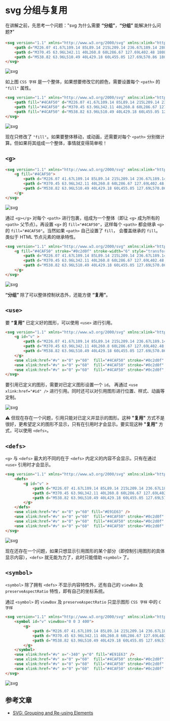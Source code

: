 # svg 分组与复用

在讲解之前，先思考一个问题："svg 为什么需要 **“分组”**，**“分组”** 能解决什么问题❓"

```html
<svg version="1.1" xmlns="http://www.w3.org/2000/svg" xmlns:xlink="http://www.w3.org/1999/xlink" preserveAspectRatio="xMidYMid meet" viewBox="0 0 640 300" width="640" height="300">
    <path d="M226.07 41.67L109.14 85L89.14 215L209.14 236.67L189.14 280L69.14 236.67L85.41 63.33L209.14 20L226.07 41.67Z"></path>
    <path d="M370.45 63.96L342.11 40L260.8 60L286.67 127.69L402.48 180L326.1 280L219.41 260L241.83 237.58L328.56 262.86L376.36 180L264.25 140L238.63 60L353.94 20L376.36 40L370.45 63.96Z"></path>
    <path d="M538.82 63.96L510.49 40L429.18 60L455.05 127.69L570.86 180L494.47 280L387.78 260L410.2 237.58L496.94 262.86L544.74 180L432.63 140L407 60L522.32 20L544.74 40L538.82 63.96Z"></path>
</svg>
```

![svg](./imgs/CSS-INIT.svg)

如上图 `CSS 字样` 是一个整体，如果想要修改它的颜色，需要设置每个 `<path>` 的 `"fill"` 属性。

```html
<svg version="1.1" xmlns="http://www.w3.org/2000/svg" xmlns:xlink="http://www.w3.org/1999/xlink" preserveAspectRatio="xMidYMid meet" viewBox="0 0 640 300" width="640" height="300">
    <path fill="#4CAF50" d="M226.07 41.67L109.14 85L89.14 215L209.14 236.67L189.14 280L69.14 236.67L85.41 63.33L209.14 20L226.07 41.67Z"></path>
    <path fill="#4CAF50" d="M370.45 63.96L342.11 40L260.8 60L286.67 127.69L402.48 180L326.1 280L219.41 260L241.83 237.58L328.56 262.86L376.36 180L264.25 140L238.63 60L353.94 20L376.36 40L370.45 63.96Z"></path>
    <path fill="#4CAF50" d="M538.82 63.96L510.49 40L429.18 60L455.05 127.69L570.86 180L494.47 280L387.78 260L410.2 237.58L496.94 262.86L544.74 180L432.63 140L407 60L522.32 20L544.74 40L538.82 63.96Z"></path>
</svg>
```

![svg](./imgs/CSS-COLOR.svg)

现在只修改了 `"fill"`。如果要整体移动，或动画，还需要对每个 `<path>` 分别做计算。但如果将其组成一个整体，事情就变得简单啦！

## `<g>`

```html
<svg version="1.1" xmlns="http://www.w3.org/2000/svg" xmlns:xlink="http://www.w3.org/1999/xlink" preserveAspectRatio="xMidYMid meet" viewBox="0 0 640 300" width="640" height="300">
    <g fill="#4CAF50">
        <path d="M226.07 41.67L109.14 85L89.14 215L209.14 236.67L189.14 280L69.14 236.67L85.41 63.33L209.14 20L226.07 41.67Z"></path>
        <path d="M370.45 63.96L342.11 40L260.8 60L286.67 127.69L402.48 180L326.1 280L219.41 260L241.83 237.58L328.56 262.86L376.36 180L264.25 140L238.63 60L353.94 20L376.36 40L370.45 63.96Z"></path>
        <path d="M538.82 63.96L510.49 40L429.18 60L455.05 127.69L570.86 180L494.47 280L387.78 260L410.2 237.58L496.94 262.86L544.74 180L432.63 140L407 60L522.32 20L544.74 40L538.82 63.96Z"></path>
    </g>
</svg>
```

![svg](./imgs/CSS-GROUP.svg)

通过 `<g></g>` 对每个 `<path>` 进行包裹，组成为一个整体（即让 `<g>` 成为所有的 `<path>` 父节点）。再设置 `<g>` 的 `fill="#4CAF50"`，这样每个 `<path>` 都会继承 `<g>` 的 `fill="#4CAF50"`。当然如果 `<path>` 自己设置了 `fill`， 会覆盖继承的 `fill`。类似于 HTML 节点元素的继承特性。


```html
<svg version="1.1" xmlns="http://www.w3.org/2000/svg" xmlns:xlink="http://www.w3.org/1999/xlink" preserveAspectRatio="xMidYMid meet" viewBox="0 0 640 300" width="640" height="300">
    <g fill="#4CAF50" stroke="#0c2d0f" stroke-width="6" style="transform: scale(0.8) rotate(180deg) translate(-100%, -100%);">
        <path d="M226.07 41.67L109.14 85L89.14 215L209.14 236.67L189.14 280L69.14 236.67L85.41 63.33L209.14 20L226.07 41.67Z"></path>
        <path d="M370.45 63.96L342.11 40L260.8 60L286.67 127.69L402.48 180L326.1 280L219.41 260L241.83 237.58L328.56 262.86L376.36 180L264.25 140L238.63 60L353.94 20L376.36 40L370.45 63.96Z"></path>
        <path d="M538.82 63.96L510.49 40L429.18 60L455.05 127.69L570.86 180L494.47 280L387.78 260L410.2 237.58L496.94 262.86L544.74 180L432.63 140L407 60L522.32 20L544.74 40L538.82 63.96Z"></path>
    </g>
</svg>

```

![svg](./imgs/CSS-GROUP-MORE.svg)

**“分组”** 除了可以整体控制状态外，还能方便 **“复用”**。

## `<use>`

要 **“复用”** 已定义好的图形，可以使用 `<use>` 进行引用。

```html
<svg version="1.1" xmlns="http://www.w3.org/2000/svg" xmlns:xlink="http://www.w3.org/1999/xlink" preserveAspectRatio="xMidYMid meet" viewBox="0 0 640 600" width="640" height="300">
    <g id="v" >
        <path d="M226.07 41.67L109.14 85L89.14 215L209.14 236.67L189.14 280L69.14 236.67L85.41 63.33L209.14 20L226.07 41.67Z"></path>
        <path d="M370.45 63.96L342.11 40L260.8 60L286.67 127.69L402.48 180L326.1 280L219.41 260L241.83 237.58L328.56 262.86L376.36 180L264.25 140L238.63 60L353.94 20L376.36 40L370.45 63.96Z"></path>
        <path d="M538.82 63.96L510.49 40L429.18 60L455.05 127.69L570.86 180L494.47 280L387.78 260L410.2 237.58L496.94 262.86L544.74 180L432.63 140L407 60L522.32 20L544.74 40L538.82 63.96Z"></path>
    </g>
    <use xlink:href="#v" x="0" y="60"  fill="#4CAF50" stroke="#0c2d0f" stroke-width="6" style="transform: scale(0.6) rotate(180deg) translate(-20%, -170%);"/>
    <use xlink:href="#v" x="0" y="60"  fill="#4CAF50" stroke="#0c2d0f" stroke-width="6" style="transform: scale(0.4) rotate(180deg) translate(-150%, -240%);"/>
    <use xlink:href="#v" x="0" y="60"  fill="#4CAF50" stroke="#0c2d0f" stroke-width="6" style="transform: scale(0.2) rotate(180deg) translate(-460%, -460%);"/>
</svg>
```
要引用已定义的图形，需要对已定义图形设置一个 `id`。 再通过 `<use xlink:href="#id" />` 进行引用。同时还可以对引用图形进行位置、样式、动画等定制。

![svg](./imgs/CSS-GROUP-MORE-USE.svg)

⚠️ 但现在存在一个问题，引用只能对已定义并显示的图形。这种 **"复用"** 方式不是很好，更希望定义的图形不显示，只有在引用时才会显示。要实现这种 **"复用"** 方式，可以使用 `<defs>`。

## `<defs>`

`<g>` 与 `<defs>` 最大的不同的在于 `<defs>` 内定义的内容不会显示。只有在通过`<use>` 引用时才会显示。

```html
<svg version="1.1" xmlns="http://www.w3.org/2000/svg" xmlns:xlink="http://www.w3.org/1999/xlink" preserveAspectRatio="xMidYMid meet" viewBox="0 0 640 600" width="640" height="300">
    <defs>
        <g id="v" >
            <path d="M226.07 41.67L109.14 85L89.14 215L209.14 236.67L189.14 280L69.14 236.67L85.41 63.33L209.14 20L226.07 41.67Z"></path>
            <path d="M370.45 63.96L342.11 40L260.8 60L286.67 127.69L402.48 180L326.1 280L219.41 260L241.83 237.58L328.56 262.86L376.36 180L264.25 140L238.63 60L353.94 20L376.36 40L370.45 63.96Z"></path>
            <path d="M538.82 63.96L510.49 40L429.18 60L455.05 127.69L570.86 180L494.47 280L387.78 260L410.2 237.58L496.94 262.86L544.74 180L432.63 140L407 60L522.32 20L544.74 40L538.82 63.96Z"></path>
        </g>
    </defs>
    <use xlink:href="#v" x="0" y="60" fill="#E91E63" />
    <use xlink:href="#v" x="0" y="60"  fill="#4CAF50" stroke="#0c2d0f" stroke-width="6" style="transform: scale(0.6) rotate(180deg) translate(-20%, -170%);"/>
    <use xlink:href="#v" x="0" y="60"  fill="#4CAF50" stroke="#0c2d0f" stroke-width="6" style="transform: scale(0.4) rotate(180deg) translate(-150%, -240%);"/>
    <use xlink:href="#v" x="0" y="60"  fill="#4CAF50" stroke="#0c2d0f" stroke-width="6" style="transform: scale(0.2) rotate(180deg) translate(-460%, -460%);"/>
</svg>
```

![svg](./imgs/CSS-GROUP-MORE-DEFS.svg)

现在还存在一个问题，如果只想显示引用图形的某个部分（即控制引用图形的具体显示内容），`<defs>` 就无能为力了，此时只能借助 `<symbol>` 了。

## `<symbol>`

`<symbol>` 除了拥有 `<defs>` 不显示内容特性外，还有自己的 `viewBox` 及 `preserveAspectRatio` 特性，即有自己的坐标系统。

通过 `<symbol>` 的 `viewBox` 及 `preserveAspectRatio` 只显示图形 `CSS 字样` 中的 `C 字样`

```html
<svg version="1.1" xmlns="http://www.w3.org/2000/svg" xmlns:xlink="http://www.w3.org/1999/xlink" preserveAspectRatio="xMidYMid meet" viewBox="0 0 640 600" width="640" height="300">
    <symbol id="v" viewBox="0 0 3 400">
        <g>
            <path d="M226.07 41.67L109.14 85L89.14 215L209.14 236.67L189.14 280L69.14 236.67L85.41 63.33L209.14 20L226.07 41.67Z"></path>
            <path d="M370.45 63.96L342.11 40L260.8 60L286.67 127.69L402.48 180L326.1 280L219.41 260L241.83 237.58L328.56 262.86L376.36 180L264.25 140L238.63 60L353.94 20L376.36 40L370.45 63.96Z"></path>
            <path d="M538.82 63.96L510.49 40L429.18 60L455.05 127.69L570.86 180L494.47 280L387.78 260L410.2 237.58L496.94 262.86L544.74 180L432.63 140L407 60L522.32 20L544.74 40L538.82 63.96Z"></path>
        </g>
    </symbol>
    <use xlink:href="#v" x="-340" y="0" fill="#E91E63" />
    <use xlink:href="#v" x="0" y="60"  fill="#4CAF50" stroke="#0c2d0f" stroke-width="6" style="transform: scale(0.6) rotate(180deg) translate(-20%, -180%);"/>
    <use xlink:href="#v" x="0" y="60"  fill="#4CAF50" stroke="#0c2d0f" stroke-width="6" style="transform: scale(0.4) rotate(180deg) translate(-150%, -250%);"/>
    <use xlink:href="#v" x="0" y="60"  fill="#4CAF50" stroke="#0c2d0f" stroke-width="6" style="transform: scale(0.2) rotate(180deg) translate(-460%, -470%);"/>
</svg>

```

![svg](./imgs/CSS-GROUP-MORE-SYMBOL.svg)


## 参考文章

- [SVG: Grouping and Re-using Elements](http://frontendbabel.info/articles/svg-grouping-and-reusing-elements/)